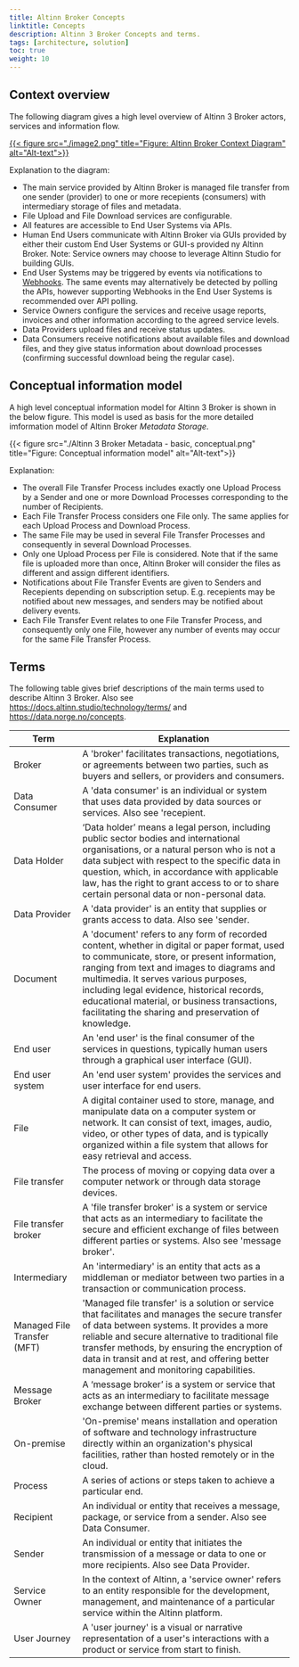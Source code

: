 ```yaml
---
title: Altinn Broker Concepts
linktitle: Concepts
description: Altinn 3 Broker Concepts and terms.
tags: [architecture, solution]
toc: true
weight: 10
---
```


## Context overview

The following diagram gives a high level overview of Altinn 3 Broker actors, services and information flow.

[{{< figure src="./image2.png" title="Figure: Altinn Broker Context Diagram" alt="Alt-text">}}](https://altinn.github.io/ark/models/archi-all/?view=id-5824a04f89d04341aba661be649270b4)

Explanation to the diagram:

* The main service provided by Altinn Broker is managed file transfer from one sender (provider) to one or more recepients (consumers) with intermediary storage of files and metadata.
* File Upload and File Download services are configurable.
* All features are accessible to End User Systems via APIs.
* Human End Users communicate with Altinn Broker via GUIs provided by either their custom End User Systems or GUI-s provided ny Altinn Broker. Note: Service owners may choose to leverage Altinn Studio for building GUIs.
* End User Systems may be triggered by events via notifications to [Webhooks](https://en.wikipedia.org/wiki/Webhook). The same events may alternatively be detected by polling the APIs, 
  however supporting Webhooks in the End User Systems is recommended over API polling.
* Service Owners configure the services and receive usage reports, invoices and other information according to the agreed service levels.
* Data Providers upload files and receive status updates.
* Data Consumers receive notifications about available files and download files, and they give status information about download processes (confirming successful download being the regular case).

## Conceptual information model

A high level conceptual information model for Altinn 3 Broker is shown in the below figure. This model is used as basis for the more detailed imformation model of Altinn Broker _Metadata Storage_.

{{< figure src="./Altinn 3 Broker Metadata - basic, conceptual.png" title="Figure: Conceptual information model" alt="Alt-text">}}

Explanation:

* The overall File Transfer Process includes exactly one Upload Process by a Sender and one or more Download Processes corresponding to the number of Recipients.
* Each File Transfer Process considers one File only. The same applies for each Upload Process and Download Process. 
* The same File may be used in several File Transfer Processes and consequently in several Download Processes.
* Only one Upload Process per File is considered. Note that if the same file is uploaded more than once, Altinn Broker will  consider the files as different and assign different identifiers.
* Notifications about File Transfer Events are given to Senders and Recepients depending on subscription setup. E.g. recepients may be notified about new messages, and senders may be notified about delivery events. 
* Each File Transfer Event relates to one File Transfer Process, and consequently only one File, however any number of events may occur for the same File Transfer Process.



## Terms

The following table gives brief descriptions of the main terms used to describe
Altinn 3 Broker. Also see https://docs.altinn.studio/technology/terms/ and <https://data.norge.no/concepts>.

| **Term**                       | **Explanation**                                                                                                                                                                                                                                          |
|--------------------------------|----------------------------------------------------------------------------------------------------------------------------------------------------------------------------------------------------------------------------------------------------------|
| Broker                         | A 'broker' facilitates transactions, negotiations, or agreements between two parties, such as buyers and sellers, or providers and consumers. |
| Data Consumer                  | A 'data consumer' is an individual or system that uses data provided by data sources or services. Also see 'recepient.
| Data Holder                    | ‘Data holder’ means a legal person, including public sector bodies and international organisations, or a natural person who is not a data subject with respect to the specific data in question, which, in accordance with applicable law, has the right to grant access to or to share certain personal data or non-personal data. |
| Data Provider                  | A 'data provider' is an entity that supplies or grants access to data.  Also see 'sender. |
| Document                       | A 'document' refers to any form of recorded content, whether in digital or paper format, used to communicate, store, or present information, ranging from text and images to diagrams and multimedia. It serves various purposes, including legal evidence, historical records, educational material, or business transactions, facilitating the sharing and preservation of knowledge.                                                                                                                                                                                                                                                      |
| End user                       | An 'end user' is the final consumer of the services in questions, typically human users through a graphical user interface (GUI).  |
| End user system                | An 'end user system' provides the services and user interface for end users. |
| File                           | A digital container used to store, manage, and manipulate data on a computer system or network. It can consist of text, images, audio, video, or other types of data, and is typically organized within a file system that allows for easy retrieval and access. |
| File transfer                  | The process of moving or copying data over a computer network or through data storage devices.                                                                                                                                                                                                                                                      |
| File transfer broker           | A 'file transfer broker' is a system or service that acts as an intermediary to facilitate the secure and efficient exchange of files between different parties or systems. Also see 'message broker'. |
| Intermediary                   | An 'intermediary' is an entity that acts as a middleman or mediator between two parties in a transaction or communication process. |
| Managed File Transfer (MFT)    | 'Managed file transfer' is a solution or service that facilitates and manages the secure transfer of data between systems. It provides a more reliable and secure alternative to traditional file transfer methods, by ensuring the encryption of data in transit and at rest, and offering better management and monitoring capabilities. |
| Message Broker                 | A ‘message broker’ is a system or service that acts as an intermediary to facilitate message exchange between different parties or systems. |
| On-premise                     | 'On-premise' means installation and operation of software and technology infrastructure directly within an organization's physical facilities, rather than hosted remotely or in the cloud. |
| Process                        | A series of actions or steps taken to achieve a particular end.                                                                                                                                                                                                                                                      |
| Recipient                      | An individual or entity that receives a message, package, or service from a sender. Also see Data Consumer. |
| Sender                         | An individual or entity that initiates the transmission of a message or data to one or more recipients. Also see Data Provider. |
| Service Owner                  | In the context of Altinn, a 'service owner' refers to an entity responsible for the development, management, and maintenance of a particular service within the Altinn platform. |
| User Journey                   | A 'user journey' is a visual or narrative representation of a user's interactions with a product or service from start to finish. |

<!--

A longer list of terms. kept as a comment until further: 

| **Term**                       | **Explanation**                                                                                                                                                                                                                                          |
|--------------------------------|----------------------------------------------------------------------------------------------------------------------------------------------------------------------------------------------------------------------------------------------------------|
| Case                           | TBD                                                                                                                                                                                                                                                      |
| Case folder                    | TBD                                                                                                                                                                                                                                                      |
| Case management                | TBD                                                                                                                                                                                                                                                      |
| Cloud                          | TBD                                                                                                                                                                                                                                                      |
| Consumer                       | TBD                                                                                                                                                                                                                                                      |
| Data Broker                    | TBD                                                                                                                                                                                                                                                      |
| Data Holder                    | ‘Data holder’ means a legal person, including public sector bodies and international organisations, or a natural person who is not a data subject with respect to the specific data in question, which, in accordance with applicable Union or national law, has the right to grant access to or to share certain personal data or non-personal data. |
| Dialog                         | A 'dialog' is a conversation between two or more people or entities, typically characterized by an exchange of ideas, information, or sentiments.                                                                                                                                                                                                                                                      |
| Document                       | A 'document' refers to any form of recorded content, whether in digital or paper format, used to communicate, store, or present information, ranging from text and images to diagrams and multimedia. It serves various purposes, including legal evidence, historical records, educational material, or business transactions, facilitating the sharing and preservation of knowledge.                                                                                                                                                                                                                                                      |
| End-to-end process             | TBD                                                                                                                                                                                                                                                      |
| End user                       | TBD                                                                                                                                                                                                                                                      |
| End user system                | TBD                                                                                                                                                                                                                                                      |
| Enterprise                     | TBD. Note: Virtual enterprise, end-to-end processes and seamless services                                                                                                                                                                                |
| File                           | A digital container used to store, manage, and manipulate data on a computer system or network. It can consist of text, images, audio, video, or other types of data, and is typically organized within a file system that allows for easy retrieval and access. |
| File transfer                  | The process of moving or copying data over a computer network or through data storage devices.                                                                                                                                                                                                                                                      |
| Graphical User Interface (GUI) | A visual interface that allows human users to interact with electronic devices using icons, buttons, and other graphical elements instead of text-based command lines. |
| Intermediary                   | an entity that acts as a middleman or mediator between two parties in a transaction or communication process. |
| Managed File Transfer (MFT)    | A solution or service that facilitates and manages the secure transfer of data between systems. It provides a more reliable and secure alternative to traditional file transfer methods, by ensuring the encryption of data in transit and at rest, and offering better management and monitoring capabilities. |
| Message Broker                 | A solution or service that enables communication between different applications by translating and routing messages. |
| On-premise                     | Installation and operation of software and technology infrastructure directly within an organization's physical facilities, rather than hosted remotely or in the cloud.                                                                                                                                                                                                                                                      |
| Process                        | A series of actions or steps taken to achieve a particular end.                                                                                                                                                                                                                                                      |
| Provider                       |                                                                                                                                                                                                                                                |
| Recipient                      | An individual or entity that receives a message, package, or service from a sender. |
| Seamless services              | TBD                                                                                                                                                                                                                                                      |
| Sender                         | An individual or entity that initiates the transmission of a message or data to one or more recipients. |
| Service-based Routing          | See https://www.ehelse.no/standardisering/om-standardisering-i-e-helse/tjenestebasert-adressering                                                                                                                                                                                                                                                      |
| User Journey                   | A 'user journey' is a visual or narrative representation of a user's interactions with a product or service from start to finish. |

-->